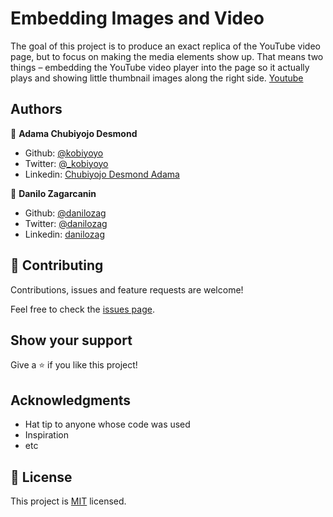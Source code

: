 
# Embedding Images and Video
The goal of this project is to produce an exact replica of the YouTube video page, but to focus on making the media elements show up.
That means two things – embedding the YouTube video player into the page so it actually plays and showing little thumbnail images along the right side.
[Youtube](https://www.youtube.com)


## Authors

👤 **Adama Chubiyojo Desmond**

- Github: [@kobiyoyo](https://github.com/kobiyoyo)
- Twitter: [@_kobiyoyo](https://twitter.com/_kobiyoyo)
- Linkedin: [Chubiyojo Desmond Adama](https://www.linkedin.com/in/chubiyojo-adama/)

👤 **Danilo Zagarcanin**

- Github: [@danilozag](https://github.com/danilozag1992)
- Twitter: [@danilozag](https://twitter.com/danilo96061514)
- Linkedin: [danilozag](https://www.linkedin.com/in/danilo-zagarcanin-88169b185/)

## 🤝 Contributing

Contributions, issues and feature requests are welcome!

Feel free to check the [issues page](issues/).

## Show your support

Give a ⭐️ if you like this project!

## Acknowledgments

- Hat tip to anyone whose code was used
- Inspiration
- etc

## 📝 License

This project is [MIT](lic.url) licensed.
